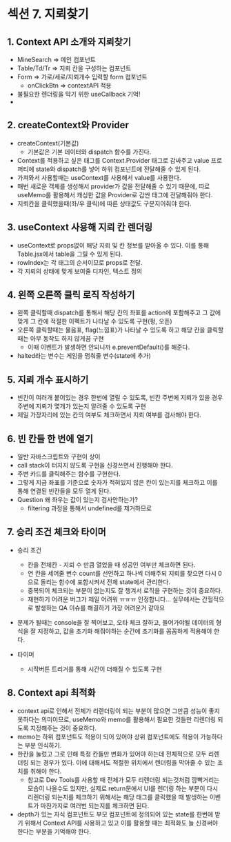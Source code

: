 # 섹션 7. 지뢰찾기

## 1. Context API 소개와 지뢰찾기

- MineSearch => 메인 컴포넌트
- Table/Td/Tr => 지뢰 칸을 구성하는 컴포넌트
- Form => 가로/세로/지뢰개수 입력할 form 컴포넌트
  - onClickBtn => contextAPI 적용
- 불필요한 렌더링을 막기 위한 useCallback 기억!
-

## 2. createContext와 Provider

- createContext(기본값)
  - 기본값은 기본 데이터와 dispatch 함수를 가진다.
- Context를 적용하고 싶은 태그를 Context.Provider 태그로 감싸주고 value 프로퍼티에 state와 dispatch를 넣어 하위 컴포넌트에 전달해줄 수 있게 된다.
- 가져와서 사용할때는 useContext를 사용해서 value를 사용한다.
- 매번 새로운 객체를 생성해서 provider가 값을 전달해줄 수 있기 때문에, 따로 useMemo를 활용해서 캐싱한 값을 Provider로 감싼 태그에 전달해줘야 한다.
- 지뢰칸을 클릭했을때(좌/우 클릭)에 따른 상태값도 구분지어줘야 한다.

## 3. useContext 사용해 지뢰 칸 렌더링

- useContext로 props없이 해당 지뢰 및 칸 정보를 받아올 수 있다. 이를 통해 Table.jsx에서 table을 그릴 수 있게 된다.
- rowIndex는 각 태그의 순서이므로 props로 전달.
- 각 지뢰의 상태에 맞게 보여줄 디자인, 텍스트 정의

## 4. 왼쪽 오른쪽 클릭 로직 작성하기

- 왼쪽 클릭할때 dispatch를 통해서 해당 칸의 좌표를 action에 포함해주고 그 값에 맞게 그 칸에 적절한 이펙트가 나타날 수 있도록 구현(펑, 오픈)
- 오른쪽 클릭할때는 물음표, flag(느낌표)가 나타날 수 있도록 하고 해당 칸을 클릭할때는 아무 동작도 하지 않게끔 구현
  - 이때 이벤트가 발생하면 안되니까 e.preventDefault()를 해준다.
- halted라는 변수는 게임을 멈춰줄 변수(state에 추가)

## 5. 지뢰 개수 표시하기

- 빈칸이 여러개 붙어있는 경우 한번에 열릴 수 있도록, 빈칸 주변에 지뢰가 있을 경우 주변에 지뢰가 몇개가 있는지 알려줄 수 있도록 구현
- 제일 가장자리에 있는 칸의 여부도 체크하면서 지뢰 여부를 검사해야 한다.

## 6. 빈 칸들 한 번에 열기

- 일반 자바스크립트와 구현이 상이
- call stack이 터지지 않도록 구현을 신경쓰면서 진행해야 한다.
- 주변 카드를 클릭해주는 함수를 구현한다.
- 그렇게 지금 좌표를 기준으로 숫자가 적혀있지 않은 칸이 있는지를 체크하고 이를 통해 연결된 빈칸들을 모두 열게 된다.
- Question 왜 좌우는 값이 있는지 검사안하는가?
  - filtering 과정을 통해서 undefined를 제거하므로

## 7. 승리 조건 체크와 타이머

- 승리 조건
  - 칸을 전체칸 - 지뢰 수 만큼 열었을 때 성공인 여부만 체크하면 된다.
  - 연 칸을 세어줄 변수 count를 선언하고 하나씩 더해주되 지뢰를 찾으면 다시 0으로 돌리는 함수에 포함시켜서 전체 state에서 관리한다.
  - 중복되어 체크되는 부분이 없는지도 잘 챙겨서 로직을 구현하는 것이 중요하다.
  - 재현하기 어려운 버그가 제일 어려워 ㅠㅠㅠ 인정합니다... 실무에서는 간헐적으로 발생하는 QA 이슈를 해결하기 가장 어려운거 같아요
- 문제가 될때는 console을 잘 찍어보고, 오타 체크 잘하고, 들어가야될 데이터의 형식을 잘 지정하고, 값을 초기화 해줘야하는 순간에 초기화를 꼼꼼하게 적용해야 한다.

- 타이머
  - 시작버튼 트리거를 통해 시간이 더해질 수 있도록 구현

## 8. Context api 최적화

- context api로 인해서 전체가 리렌더링이 되는 부분이 많으면 그만큼 성능이 좋지 못하다는 의미이므로, useMemo와 memo를 활용해서 필요한 것들만 리렌더링 되도록 지정해주는 것이 중요하다.
- memo는 하위 컴포넌트도 적용이 되어 있어야 상위 컴포넌트에도 적용이 가능하다는 부분 인식하기.
- 한칸을 눌렀고 그로 인해 특정 칸들만 변화가 있어야 하는데 전체적으로 모두 리렌더링 되는 경우가 있다. 이에 대해서도 적절한 위치에서 렌더링을 막아줄 수 있는 조치를 취해야 한다.
  - 참고로 Dev Tools를 사용할 때 전체가 모두 리렌더링 되는것처럼 깜빡거리는 모습이 나올수도 있지만, 실제로 return문에서 UI를 렌더링 하는 부분이 다시 리렌더링 되는지를 체크하기 위해서는 해당 태그를 클릭했을 때 발생하는 이벤트가 마찬가지로 여러번 되는지를 체크하면 된다.
- depth가 있는 자식 컴포넌트도 부모 컴포넌트에 정의되어 있는 state를 한번에 받기 위해서 Context API를 사용하고 있고 이를 활용할 때는 최적화도 늘 신경써야 한다는 부분을 기억해야 한다.
